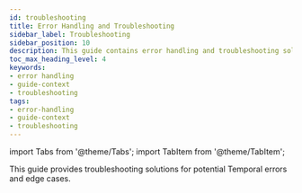 ```yaml
---
id: troubleshooting
title: Error Handling and Troubleshooting
sidebar_label: Troubleshooting
sidebar_position: 10
description: This guide contains error handling and troubleshooting solutuions for Temporal edge cases.
toc_max_heading_level: 4
keywords:
- error handling
- guide-context
- troubleshooting
tags:
- error-handling
- guide-context
- troubleshooting
---
```


<!-- THIS FILE IS GENERATED. DO NOT EDIT THIS FILE DIRECTLY -->

import Tabs from '@theme/Tabs';
import TabItem from '@theme/TabItem';

This guide provides troubleshooting solutions for potential Temporal errors and edge cases.


